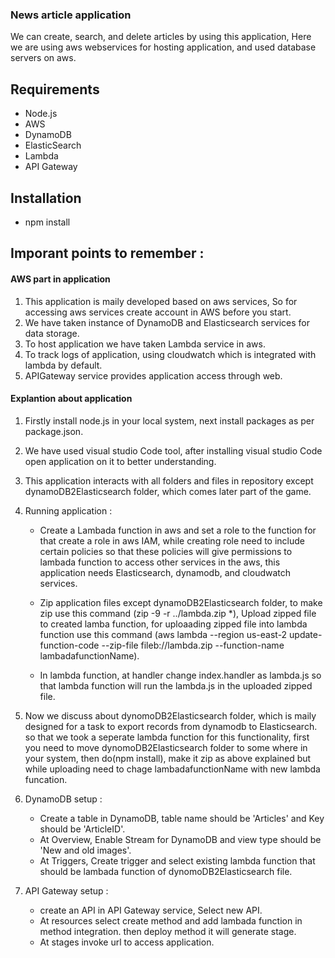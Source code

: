 ### News article application
We can create, search, and delete articles by using this application, Here we are using aws webservices for hosting application, and used database servers on aws.   

## Requirements 
 - Node.js
 - AWS 
 - DynamoDB
 - ElasticSearch
 - Lambda
 - API Gateway

## Installation

 - npm install

## Imporant points to remember :

#### AWS part in application

1. This application is maily developed based on aws services, So for accessing aws services create account in AWS before you start.
1. We have taken instance of DynamoDB and Elasticsearch services for data storage.
1. To host application we have taken Lambda service in aws.
1. To track logs of application, using cloudwatch which is integrated with lambda by default.
1. APIGateway service provides application access through web.

#### Explantion about application

1. Firstly install node.js in your local system, next install packages as per package.json.
1. We have used visual studio Code tool, after installing visual studio Code open application on it to better understanding.
1. This application interacts with all folders and files in repository except dynamoDB2Elasticsearch folder, which comes later part of the game.

1. Running application :

    * Create a Lambada function in aws and set a role to the function for that create a role in aws IAM, while creating role need to include certain policies so that these policies will give permissions to lambada function to access other services in the aws, this application needs Elasticsearch, dynamodb, and cloudwatch services.

    * Zip application files except dynamoDB2Elasticsearch folder, to make zip use this command (zip -9 -r ../lambda.zip *),  Upload zipped file to created lamba function, for uploaading zipped file into lambda function use this command (aws lambda --region us-east-2 update-function-code --zip-file fileb://lambda.zip  --function-name lambadafunctionName).

    * In lambda function, at handler change index.handler as lambda.js so that lambda function will run the lambda.js in the uploaded zipped file.

1. Now we discuss about dynomoDB2Elasticsearch folder, which is maily designed for a task to export records from dynamodb to Elasticsearch. so that we took a seperate lambda function for this functionality, first you need to move dynomoDB2Elasticsearch folder to some where in your system, then do(npm install), make it zip as above explained but while uploading need to chage lambadafunctionName with new lambda funcation.

1. DynamoDB setup :
    *  Create a table in DynamoDB, table name should be 'Articles' and Key should be 'ArticleID'.
    * At Overview, Enable Stream for DynamoDB and view type should be 'New and old images'.
    * At Triggers, Create trigger and select existing lambda function that should be lambada function of dynomoDB2Elasticsearch file.

1. API Gateway setup :
    * create an API in API Gateway service, Select new API.
    * At resources select create method and add lambada function in method integration. then deploy method it will generate stage.
    * At stages invoke url to access application.










